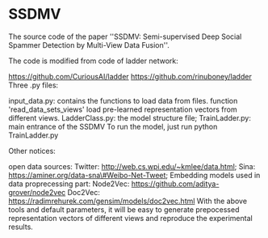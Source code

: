 # SSDMV

The source code of the paper ''SSDMV: Semi-supervised Deep Social Spammer Detection by Multi-View Data Fusion''.

The code is modified from code of ladder network:

https://github.com/CuriousAI/ladder
https://github.com/rinuboney/ladder
Three .py files:

input_data.py: contains the functions to load data from files. function 'read_data_sets_views' load pre-learned representation vectors from different views.
LadderClass.py: the model structure file;
TrainLadder.py: main entrance of the SSDMV
To run the model, just run python TrainLadder.py

Other notices:

open data sources:
Twitter: http://web.cs.wpi.edu/~kmlee/data.html;
Sina: https://aminer.org/data-sna\#Weibo-Net-Tweet;
Embedding models used in data proprecessing part:
Node2Vec: https://github.com/aditya-grover/node2vec
Doc2Vec: https://radimrehurek.com/gensim/models/doc2vec.html
With the above tools and default parameters, it will be easy to generate prepocessed representation vectors of different views and reproduce the experimental results.
